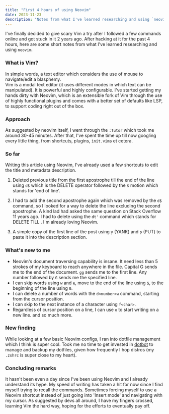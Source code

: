 ```yaml
---
title: "First 4 hours of using Neovim"
date: 2023-11-23
description: "Notes from what I've learned researching and using `neovim` for the past 4 hours."
---
```


I've finally decided to give scary Vim a try after I followed a few commands online and got stuck in it 2 years ago. After hacking at it for the past 4 hours, here are some short notes from what I've learned researching and using `neovim`.

### What is Vim?
In simple words, a text editor which considers the use of mouse to navigate/edit a blasphemy.  
Vim is a modal text editor (it uses different modes in which text can be manipulated). It is powerful and highly configurable. I've started getting my hands dirty with Neovim, which is an extensible fork of Vim through the use of highly functional plugins and comes with a better set of defaults like LSP, to support coding right out of the box.  

### Approach
As suggested by neovim itself, I went through the `:Tutor` which took me around 30-45 minutes. After that, I've spent the time up till now googling every little thing, from shortcuts, plugins, `init.vim`s et cetera.

### So far
Writing this article using Neovim, I've already used a few shortcuts to edit the title and metadata description.

1. Deleted previous title from the first apostrophe till the end of the line using `d$` which is the DELETE operator followed by the `$` motion which stands for 'end of line'.

2. I had to add the second apostrophe again which was removed by the `d$` command, so I looked for a way to delete the line excluding the second apostrophe. A kind lad had asked the same question on Stack Overflow 11 years ago.
I had to delete using the `dt'` command which stands for DELETE TILL <specified delimiter>. I'm already loving Neovim.

3. A simple copy of the first line of the post using `y` (YANK) and `p` (PUT) to paste it into the description section.

### What's new to me
* Neovim's document traversing capability is insane. It need less than 5 strokes of my keyboard to reach anywhere in the file. Capital G sends me to the end of the document. `gg` sends me to the first line. Any number followed by `G` sends me the specified line.  
* I can skip words using `w` and `e`, move to the end of the line using `$`, to the beginning of the line using `0`.  
* I can delete a number of words with the `d<number>w` command, starting from the cursor position.  
* I can skip to the next instance of a character using `f<char>`.
* Regardless of cursor position on a line, I can use `o` to start writing on a new line.
and so much more.

### New finding
While looking at a few basic Neovim configs, I ran into dotfile management which I think is super cool.
Took me no time to get invested in [dotbot](https://github.com/anishathalye/dotbot) to manage and backup my dotfiles, given how frequently I hop distros (my `.zshrc` is super close to my heart).

### Concluding remarks
It hasn't been even a day since I've been using Neovim and I already understand its hype. My speed of writing has taken a hit for now since I find myself trying to recall the commands. Sometimes forcing myself to use a Neovim shortcut instead of just going into 'Insert mode' and navigating with my cursor. As suggested by devs all around, I have my fingers crossed, learning Vim the hard way, hoping for the efforts to eventually pay off.
